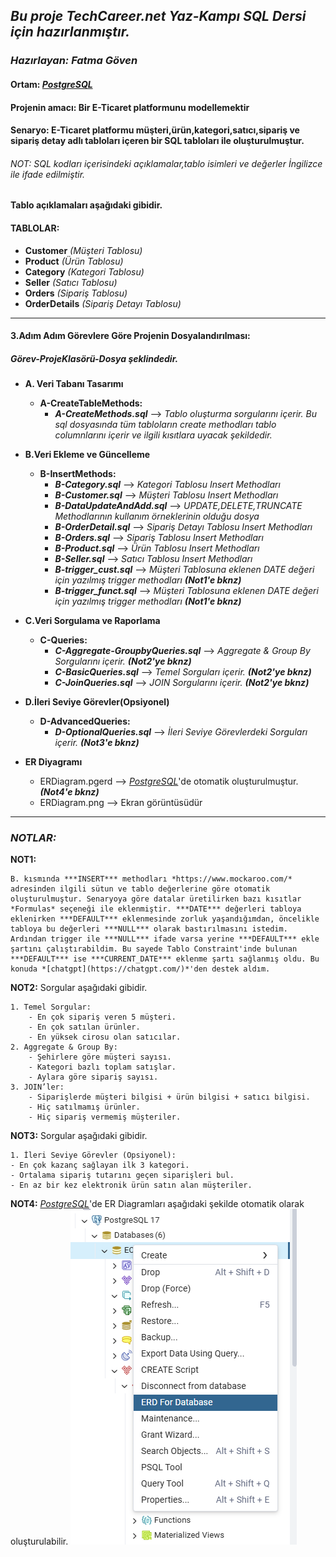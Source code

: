 ## ***Bu proje TechCareer.net Yaz-Kampı SQL Dersi için hazırlanmıştır.***

### *Hazırlayan: Fatma Göven*
#### **Ortam: [*PostgreSQL*](https://www.postgresql.org/)**
#### **Projenin amacı:** Bir E-Ticaret platformunu modellemektir
#### **Senaryo:** E-Ticaret platformu müşteri,ürün,kategori,satıcı,sipariş ve sipariş detay adlı tabloları içeren bir SQL tabloları ile oluşturulmuştur.
###### *NOT: SQL kodları içerisindeki açıklamalar,tablo isimleri ve değerler İngilizce ile ifade edilmiştir.*

#### Tablo açıklamaları aşağıdaki gibidir. 

#### **TABLOLAR:**
- **Customer** *(Müşteri Tablosu)*
- **Product** *(Ürün Tablosu)*
- **Category** *(Kategori Tablosu)*
- **Seller** *(Satıcı Tablosu)*
- **Orders** *(Sipariş Tablosu)*
- **OrderDetails** *(Sipariş Detayı Tablosu)*

-------------------------------------------------------------------

#### **3.Adım Adım Görevlere Göre Projenin Dosyalandırılması:**
#####  *Görev-ProjeKlasörü-Dosya* şeklindedir.

- **A. Veri Tabanı Tasarımı**
    - **A-CreateTableMethods:**
        - ***A-CreateMethods.sql*** --> *Tablo oluşturma sorgularını içerir. Bu sql dosyasında tüm tabloların create methodları tablo columnlarını içerir ve ilgili kısıtlara uyacak şekildedir.*
- **B.Veri Ekleme ve Güncelleme**
    - **B-InsertMethods:**
        - ***B-Category.sql*** --> *Kategori Tablosu Insert Methodları* 
        - ***B-Customer.sql*** --> *Müşteri Tablosu Insert Methodları* 
        - ***B-DataUpdateAndAdd.sql*** --> *UPDATE,DELETE,TRUNCATE Methodlarının kullanım örneklerinin olduğu dosya* 
        - ***B-OrderDetail.sql*** --> *Sipariş Detayı Tablosu Insert Methodları* 
        - ***B-Orders.sql*** --> *Sipariş Tablosu Insert Methodları* 
        - ***B-Product.sql*** --> *Ürün Tablosu Insert Methodları* 
        - ***B-Seller.sql*** --> *Satıcı Tablosu Insert Methodları* 
        - ***B-trigger_cust.sql*** --> *Müşteri Tablosuna eklenen DATE değeri için yazılmış trigger methodları* ***(Not1'e bknz)*** 
        - ***B-trigger_funct.sql*** --> *Müşteri Tablosuna eklenen DATE değeri için yazılmış trigger methodları* ***(Not1'e bknz)*** 

- **C.Veri Sorgulama ve Raporlama**
    - **C-Queries:**
        - ***C-Aggregate-GroupbyQueries.sql*** --> *Aggregate & Group By Sorgularını içerir.* ***(Not2'ye bknz)*** 
        - ***C-BasicQueries.sql*** --> *Temel Sorguları içerir.* ***(Not2'ye bknz)*** 
        - ***C-JoinQueries.sql*** --> *JOIN Sorgularını içerir.* ***(Not2'ye bknz)*** 
- **D.İleri Seviye Görevler(Opsiyonel)**
    - **D-AdvancedQueries:**
        - ***D-OptionalQueries.sql*** --> *İleri Seviye Görevlerdeki Sorguları içerir.* ***(Not3'e bknz)*** 
- **ER Diyagramı**

    - ERDiagram.pgerd --> [*PostgreSQL*](https://www.postgresql.org/)'de otomatik oluşturulmuştur. ***(Not4'e bknz)*** 
    - ERDiagram.png --> Ekran görüntüsüdür
-------------------------------------------------------------------
### ***NOTLAR:***

**NOT1:** 

    B. kısmında ***INSERT*** methodları *https://www.mockaroo.com/* adresinden ilgili sütun ve tablo değerlerine göre otomatik oluşturulmuştur. Senaryoya göre datalar üretilirken bazı kısıtlar *Formulas* seçeneği ile eklenmiştir. ***DATE*** değerleri tabloya eklenirken ***DEFAULT*** eklenmesinde zorluk yaşandığımdan, öncelikle tabloya bu değerleri ***NULL*** olarak bastırılmasını istedim. Ardından trigger ile ***NULL*** ifade varsa yerine ***DEFAULT*** ekle şartını çalıştırabildim. Bu sayede Tablo Constraint'inde bulunan ***DEFAULT*** ise ***CURRENT_DATE*** eklenme şartı sağlanmış oldu. Bu konuda *[chatgpt](https://chatgpt.com/)*'den destek aldım.

**NOT2:** 
    Sorgular aşağıdaki gibidir.

    1. Temel Sorgular: 
        - En çok sipariş veren 5 müşteri. 
        - En çok satılan ürünler.
        - En yüksek cirosu olan satıcılar. 
    2. Aggregate & Group By: 
        - Şehirlere göre müşteri sayısı. 
        - Kategori bazlı toplam satışlar. 
        - Aylara göre sipariş sayısı. 
    3. JOIN’ler: 
        - Siparişlerde müşteri bilgisi + ürün bilgisi + satıcı bilgisi. 
        - Hiç satılmamış ürünler. 
        - Hiç sipariş vermemiş müşteriler.
**NOT3:** 
    Sorgular aşağıdaki gibidir.

    1. İleri Seviye Görevler (Opsiyonel):
    - En çok kazanç sağlayan ilk 3 kategori. 
    - Ortalama sipariş tutarını geçen siparişleri bul. 
    - En az bir kez elektronik ürün satın alan müşteriler.

**NOT4:** 
    [*PostgreSQL*](https://www.postgresql.org/)'de ER Diagramları aşağıdaki şekilde otomatik olarak oluşturulabilir.
                ![alt text](image-1.png)